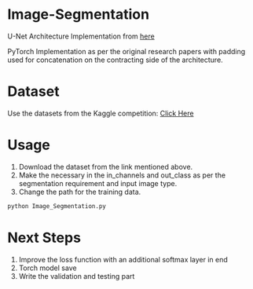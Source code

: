# Image-Segmentation

U-Net Architecture Implementation from [here](https://arxiv.org/pdf/1505.04597.pdf)


PyTorch Implementation as per the original research papers with padding used for concatenation on the contracting side of the architecture.


# Dataset

Use the datasets from the Kaggle competition: [Click Here](https://www.kaggle.com/c/data-science-bowl-2018)


# Usage

1. Download the dataset from the link mentioned above.
2. Make the necessary in the in_channels and out_class as per the segmentation requirement and input image type.
3. Change the path for the training data.

```python
python Image_Segmentation.py
```

# Next Steps

1. Improve the loss function with an additional softmax layer in end
2. Torch model save
3. Write the validation and testing part

